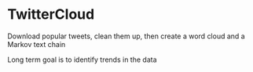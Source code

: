 # TwitterCloud
Download popular tweets, clean them up, then create a word cloud and a Markov text chain

Long term goal is to identify trends in the data

